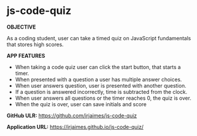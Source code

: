# js-code-quiz

**OBJECTIVE**

As a coding student, user can take a timed quiz on JavaScript fundamentals that stores high scores.

**APP FEATURES**
- When taking a code quiz user can click the start button, that starts a timer.
- When presented with a question a user has multiple answer choices.
- When user answers question, user is presented with another question.
- If a question is answered incorrectly, time is subtracted from the clock.
- When user answers all questions or the timer reaches 0, the quiz is over.
- When the quiz is over, user can save initials and score


**GitHub ULR:** <https://github.com/irjaimes/js-code-quiz>

**Application URL:** <https://irjaimes.github.io/js-code-quiz/>

